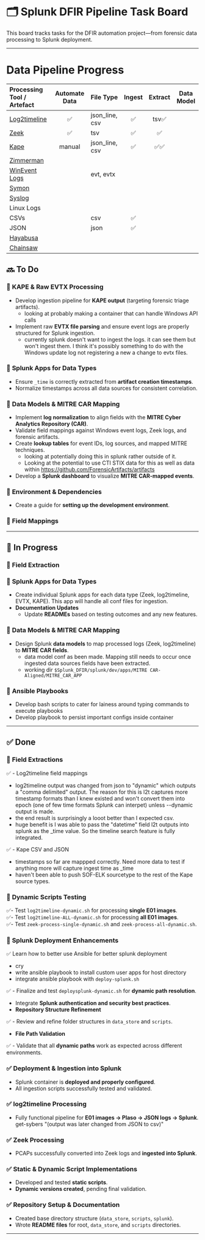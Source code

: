 # 🗂️ Splunk DFIR Pipeline Task Board

This board tracks tasks for the DFIR automation project—from forensic data processing to Splunk deployment.

---

# Data Pipeline Progress

| Processing Tool / Artefact                                    | Automate Data | File Type      | Ingest | Extract | Data Model |
|:--------------------------------------------------------------|:-------------:|:---------------|:------:|:-------:|:----------:|
| [Log2timeline](https://github.com/log2timeline/plaso)         | ✅            | json_line, csv | ✅     | tsv✅   |            |
| [Zeek](https://zeek.org/)                                     | ✅            | tsv      | ✅     |    ✅   |            |
| [Kape](https://github.com/EricZimmerman/KapeFiles)            | manual        | json_line, csv | ✅     |   ✅✅  |            |
| [Zimmerman](https://github.com/EricZimmerman)                 |               |                |        |         |            |
| [WinEvent Logs](https://www.sans.org/white-papers/32949/)     |               | evt, evtx      |        |         |            |
| [Symon](https://github.com/mandiant/Symon)                    |               |                |        |         |            |
| [Syslog](https://syslog-ng.github.io)                         |               |                |        |         |            |
| Linux Logs                                                    |               |                |        |         |            |
| CSVs                                                          |               | csv            | ✅     |         |            |
| JSON                                                          |               | json           | ✅     |         |            |
| [Hayabusa](https://github.com/Yamato-Security/hayabusa)       |               |                |        |         |            |
| [Chainsaw](https://github.com/countercept/chainsaw)           |               |                |        |         |            |

## 🔜 To Do
### 🔹 **KAPE & Raw EVTX Processing**  
- Develop ingestion pipeline for **KAPE output** (targeting forensic triage artifacts).
  - looking at probably making a container that can handle Windows API calls
- Implement raw **EVTX file parsing** and ensure event logs are properly structured for Splunk ingestion.
  - currently splunk doesn't want to ingest the logs. it can see them but won't ingest them. I think it's possibly something to do with the Windows update log not registering a new a change to evtx files.

### 🔹 **Splunk Apps for Data Types**  
- Ensure `_time` is correctly extracted from **artifact creation timestamps**.  
- Normalize timestamps across all data sources for consistent correlation.  

### 🔹 **Data Models & MITRE CAR Mapping**  
- Implement **log normalization** to align fields with the **MITRE Cyber Analytics Repository (CAR)**.  
- Validate field mappings against Windows event logs, Zeek logs, and forensic artifacts.  
- Create **lookup tables** for event IDs, log sources, and mapped MITRE techniques.
  - looking at potentially doing this in splunk rather outside of it.
  - Looking at the potential to use CTI STIX data for this as well as data within https://github.com/ForensicArtifacts/artifacts
- Develop a **Splunk dashboard** to visualize **MITRE CAR-mapped events**.  

### 🔹 **Environment & Dependencies**  
- Create a guide for **setting up the development environment**.  

### 🔹 **Field Mappings**  

---

## 🔄 In Progress
### 🔹 **Field Extraction**  


### 🔹 **Splunk Apps for Data Types**  
- Create individual Splunk apps for each data type (Zeek, log2timeline, EVTX, KAPE). This app will handle all conf files for ingestion.
- **Documentation Updates**  
  - Update **READMEs** based on testing outcomes and any new features. 
### 🔹 **Data Models & MITRE CAR Mapping**  
- Design Splunk **data models** to map processed logs (Zeek, log2timeline) to **MITRE CAR fields**.
  - data model conf as been made. Mapping still needs to occur once ingested data sources fields have been extracted.
  - working dir `$Splunk_DFIR/splunk/dev/apps/MITRE CAR-Aligned/MITRE_CAR_APP`
### 🔹 **Ansible Playbooks**  
- Develop bash scripts to cater for lainess around typing commands to execute playbooks
- Develop playbook to persist important configs inside container
---

## ✅ Done
### 🔹 **Field Extractions**

✅ - Log2timeline field mappings
  - log2timeline output was changed from json to "dynamic" which outputs a "comma delimited" output. The reason for this is l2t captures more timestamp formats than I knew existed and won't convert them into epoch (one of few time formats Splunk can interpet) unless --dynamic output is made.
  - the end result is surprisingly a looot better than I expected csv.
  - huge benefit is I was able to pass the "datetime" field l2t outputs into splunk as the _time value. So the timeline search feature is fully integrated.

✅ - Kape CSV and JSON
  - timestamps so far are mappped correctly. Need more data to test if anything more will capture ingest time as _time
  - haven't been able to push SOF-ELK sourcetype to the rest of the Kape source types.

### 🔹 **Dynamic Scripts Testing**  
✅- Test `log2timeline-dynamic.sh` for processing **single E01 images**.  
✅- Test `log2timeline-ALL-dynamic.sh` for processing **all E01 images**.  
✅- Test `zeek-process-single-dynamic.sh` and `zeek-process-all-dynamic.sh`.  

### 🔹 **Splunk Deployment Enhancements**

✅ Learn how to better use Ansible for better splunk deployment
  - cry
  - write ansible playbook to install custom user apps for host directory
  - integrate ansible playbook with `deploy-splunk.sh`

✅ - Finalize and test `deploysplunk-dynamic.sh` for **dynamic path resolution**.  
- Integrate **Splunk authentication and security best practices**.  
- **Repository Structure Refinement**

✅  - Review and refine folder structures in `data_store` and `scripts`.  
- **File Path Validation**  

✅  - Validate that all **dynamic paths** work as expected across different environments.

### ✅ **Deployment & Ingestion into Splunk**
- Splunk container is **deployed and properly configured**.  
- All ingestion scripts successfully tested and validated.  

### ✅ **log2timeline Processing**  
- Fully functional pipeline for **E01 images → Plaso → JSON logs → Splunk**.  get-sybers "(output was later changed from JSON to csv)"

### ✅ **Zeek Processing**  
- PCAPs successfully converted into Zeek logs and **ingested into Splunk**.  

### ✅ **Static & Dynamic Script Implementations**  
- Developed and tested **static scripts**.  
- **Dynamic versions created**, pending final validation.  

### ✅ **Repository Setup & Documentation**  
- Created base directory structure (`data_store`, `scripts`, `splunk`).  
- Wrote **README files** for root, `data_store`, and `scripts` directories.  

---

